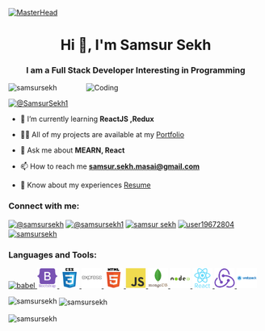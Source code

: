 [![MasterHead](https://64.media.tumblr.com/c5543874b9cbe98da1d20945a45e989b/tumblr_o5a5r9Z9O71tvppquo1_r1_1280.gifv)](https://Samsursekh.io)

<h1 align="center">Hi 👋, I'm Samsur Sekh</h1>
<h3 align="center">I am a Full Stack Developer Interesting in Programming</h3>

<img align="right" alt="Coding" width="350" src="https://i.pinimg.com/originals/50/83/e0/5083e0a2a7dcaae07c142e8b87036a27.gif"/>

<p align="left"> <img src="https://komarev.com/ghpvc/?username=samsursekh&label=Profile%20views&color=0e75b6&style=flat" alt="samsursekh" /> </p>



<p align="left"> <a href="https://twitter.com/SamsurSekh1" target="blank"><img src="https://img.shields.io/twitter/follow/@SamsurSekh1?logo=twitter&style=for-the-badge" alt="@SamsurSekh1" /></a> </p>

- 🌱 I’m currently learning **ReactJS ,Redux**

- 👨‍💻 All of my projects are available at my   [Portfolio](https://samsursekh.github.io/Samsur__sekh/)

- 💬 Ask me about **MEARN, React**

- 📫 How to reach me **samsur.sekh.masai@gmail.com**
- 📄 Know about my experiences   [Resume](https://drive.google.com/file/d/15Jxx-z-s4Efkfupdu1KH_g0nKGiGHUju/view?usp=sharing/)


<h3 align="left">Connect with me:</h3>
<p align="left">
<a href="https://codepen.io/samsursekh" target="blank"><img align="center" src="https://raw.githubusercontent.com/rahuldkjain/github-profile-readme-generator/master/src/images/icons/Social/codepen.svg" alt="@samsursekh" height="30" width="40" /></a>
<a href="https://twitter.com/@samsursekh1" target="blank"><img align="center" src="https://raw.githubusercontent.com/rahuldkjain/github-profile-readme-generator/master/src/images/icons/Social/twitter.svg" alt="@samsursekh1" height="30" width="40" /></a>
<a href="https://www.linkedin.com/in/samsur-sekh-b6961a22b/" target="blank"><img align="center" src="https://raw.githubusercontent.com/rahuldkjain/github-profile-readme-generator/master/src/images/icons/Social/linked-in-alt.svg" alt="samsur sekh" height="30" width="40" /></a>
<a href="[https://stackoverflow.com/users/user19672804](https://stackoverflow.com/users/19672804/samsursekh)" target="blank"><img align="center" src="https://raw.githubusercontent.com/rahuldkjain/github-profile-readme-generator/master/src/images/icons/Social/stack-overflow.svg" alt="user19672804" height="30" width="40" /></a>
<a href="https://codesandbox.com/samsursekh" target="blank"><img align="center" src="https://raw.githubusercontent.com/rahuldkjain/github-profile-readme-generator/master/src/images/icons/Social/codesandbox.svg" alt="samsursekh" height="30" width="40" /></a>
</p>

<h3 align="left">Languages and Tools:</h3>
<p align="left"> <a href="https://babeljs.io/" target="_blank" rel="noreferrer"> <img src="https://www.vectorlogo.zone/logos/babeljs/babeljs-icon.svg" alt="babel" width="40" height="40"/> </a> <a href="https://getbootstrap.com" target="_blank" rel="noreferrer"> <img src="https://raw.githubusercontent.com/devicons/devicon/master/icons/bootstrap/bootstrap-plain-wordmark.svg" alt="bootstrap" width="40" height="40"/> </a> <a href="https://www.w3schools.com/css/" target="_blank" rel="noreferrer"> <img src="https://raw.githubusercontent.com/devicons/devicon/master/icons/css3/css3-original-wordmark.svg" alt="css3" width="40" height="40"/> </a> <a href="https://expressjs.com" target="_blank" rel="noreferrer"> <img src="https://raw.githubusercontent.com/devicons/devicon/master/icons/express/express-original-wordmark.svg" alt="express" width="40" height="40"/> </a> <a href="https://www.w3.org/html/" target="_blank" rel="noreferrer"> <img src="https://raw.githubusercontent.com/devicons/devicon/master/icons/html5/html5-original-wordmark.svg" alt="html5" width="40" height="40"/> </a> <a href="https://developer.mozilla.org/en-US/docs/Web/JavaScript" target="_blank" rel="noreferrer"> <img src="https://raw.githubusercontent.com/devicons/devicon/master/icons/javascript/javascript-original.svg" alt="javascript" width="40" height="40"/> </a> <a href="https://www.mongodb.com/" target="_blank" rel="noreferrer"> <img src="https://raw.githubusercontent.com/devicons/devicon/master/icons/mongodb/mongodb-original-wordmark.svg" alt="mongodb" width="40" height="40"/> </a> <a href="https://nodejs.org" target="_blank" rel="noreferrer"> <img src="https://raw.githubusercontent.com/devicons/devicon/master/icons/nodejs/nodejs-original-wordmark.svg" alt="nodejs" width="40" height="40"/> </a> <a href="https://reactjs.org/" target="_blank" rel="noreferrer"> <img src="https://raw.githubusercontent.com/devicons/devicon/master/icons/react/react-original-wordmark.svg" alt="react" width="40" height="40"/> </a> <a href="https://redux.js.org" target="_blank" rel="noreferrer"> <img src="https://raw.githubusercontent.com/devicons/devicon/master/icons/redux/redux-original.svg" alt="redux" width="40" height="40"/> </a> <a href="https://webpack.js.org" target="_blank" rel="noreferrer"> <img src="https://raw.githubusercontent.com/devicons/devicon/d00d0969292a6569d45b06d3f350f463a0107b0d/icons/webpack/webpack-original-wordmark.svg" alt="webpack" width="40" height="40"/> </a> </p>

<p><img align="left" src="https://github-readme-stats.vercel.app/api/top-langs?username=samsursekh&show_icons=true&locale=en&layout=compact" alt="samsursekh" /></p>

<p>&nbsp;<img align="center" src="https://github-readme-stats.vercel.app/api?username=samsursekh&show_icons=true&locale=en" alt="samsursekh" /></p>

<p><img align="center" src="https://github-readme-streak-stats.herokuapp.com/?user=samsursekh&" alt="samsursekh" /></p>
